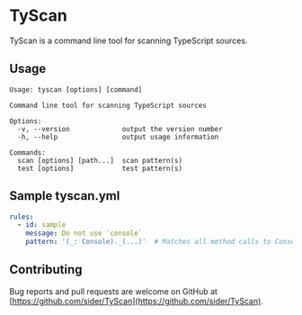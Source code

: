 # TyScan

TyScan is a command line tool for scanning TypeScript sources.

## Usage

```
Usage: tyscan [options] [command]

Command line tool for scanning TypeScript sources

Options:
  -v, --version             output the version number
  -h, --help                output usage information

Commands:
  scan [options] [path...]  scan pattern(s)
  test [options]            test pattern(s)
```

## Sample tyscan.yml

```yml
rules:
  - id: sample
    message: Do not use `console`
    pattern: '(_: Console)._(...)'  # Matches all method calls to Console instance.
```

## Contributing

Bug reports and pull requests are welcome on GitHub at [https://github.com/sider/TyScan](https://github.com/sider/TyScan).
